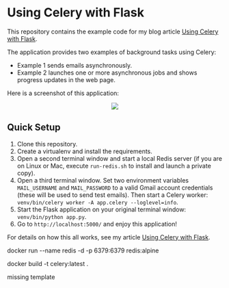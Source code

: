 Using Celery with Flask
=======================

This repository contains the example code for my blog article [Using Celery with Flask](http://blog.miguelgrinberg.com/post/using-celery-with-flask).

The application provides two examples of background tasks using Celery:

- Example 1 sends emails asynchronously.
- Example 2 launches one or more asynchronous jobs and shows progress updates in the web page.

Here is a screenshot of this application:

<center><img src="http://blog.miguelgrinberg.com/static/images/flask-celery.png"></center>

Quick Setup
-----------

1. Clone this repository.
2. Create a virtualenv and install the requirements.
3. Open a second terminal window and start a local Redis server (if you are on Linux or Mac, execute `run-redis.sh` to install and launch a private copy).
4. Open a third terminal window. Set two environment variables `MAIL_USERNAME` and `MAIL_PASSWORD` to a valid Gmail account credentials (these will be used to send test emails). Then start a Celery worker: `venv/bin/celery worker -A app.celery --loglevel=info`.
5. Start the Flask application on your original terminal window: `venv/bin/python app.py`.
6. Go to `http://localhost:5000/` and enjoy this application!

For details on how this all works, see my article [Using Celery with Flask](http://blog.miguelgrinberg.com/post/using-celery-with-flask).

docker run --name redis -d -p 6379:6379 redis:alpine

docker build -t celery:latest .

missing template